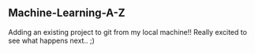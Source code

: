 ## Machine-Learning-A-Z
Adding an existing project to git from my local machine!!
Really excited to see what happens next.. ;)
